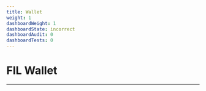 ```yaml
---
title: Wallet
weight: 1
dashboardWeight: 1
dashboardState: incorrect
dashboardAudit: 0
dashboardTests: 0
---
```


# FIL Wallet
---